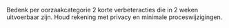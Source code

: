 
Bedenk per oorzaakcategorie 2 korte verbeteracties die in 2 weken uitvoerbaar zijn.
Houd rekening met privacy en minimale proceswijzigingen.
